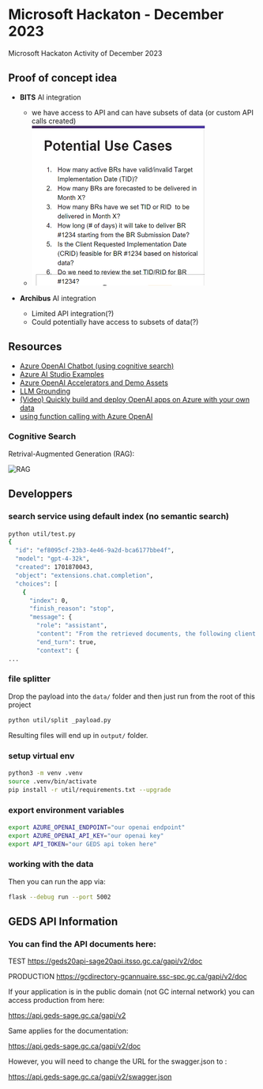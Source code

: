 # Microsoft Hackaton - December 2023
Microsoft Hackaton Activity of December 2023

## Proof of concept idea

* **BITS** AI integration
  * we have access to API and can have subsets of data (or custom API calls created)
  * <img src="img/image.png" width="350" height="325" />

* **Archibus** AI integration
  * Limited API integration(?)
  * Could potentially have access to subsets of data(?)

## Resources

* [Azure OpenAI Chatbot (using cognitive search)](https://github.com/Azure-Samples/azure-search-openai-demo/tree/main)
* [Azure AI Studio Examples](https://github.com/azure-samples/azureai-samples)
* [Azure OpenAI Accelerators and Demo Assets](https://github.com/Azure/ai-solution-accelerators-list/tree/main/OpenAIDemos)
* [LLM Grounding](https://techcommunity.microsoft.com/t5/fasttrack-for-azure/grounding-llms/ba-p/3843857#:~:text=What%20is%20Grounding%3F,relevance%20of%20the%20generated%20output)
* [(Video) Quickly build and deploy OpenAI apps on Azure with your own data](https://www.youtube.com/watch?v=j8i-OM5kwiY)
* [using function calling with Azure OpenAI](https://review.learn.microsoft.com/en-ca/azure/ai-services/openai/how-to/function-calling?branch=pr-en-us-256331&tabs=python)

### Cognitive Search

Retrival-Augmented Generation (RAG):

![RAG](https://techcommunity.microsoft.com/t5/image/serverpage/image-id/478543iAEDA4F056963C391/image-size/large?v=v2&px=999)


## Developpers

### search service using default index (no semantic search)

```bash
python util/test.py                          
{
  "id": "ef8095cf-23b3-4e46-9a2d-bca6177bbe4f",
  "model": "gpt-4-32k",
  "created": 1701870043,
  "object": "extensions.chat.completion",
  "choices": [
    {
      "index": 0,
      "finish_reason": "stop",
      "message": {
        "role": "assistant",
        "content": "From the retrieved documents, the following client names can be identified:\n\n1. Emploi et D\u00e9veloppement social Canada[doc1]\n2. Anciens Combattants Canada[doc2][doc3]\n3. Affaires mondiales Canada[doc4]\n4. Services aux Autochtones Canada[doc5]\n\nPlease note that only four unique client names are available in the retrieved documents.",
        "end_turn": true,
        "context": {
...
```

### file splitter

Drop the payload into the `data/` folder and then just run from the root of this project

```bash
python util/split _payload.py
```
Resulting files will end up in `output/` folder.

### setup virtual env

```bash
python3 -m venv .venv
source .venv/bin/activate
pip install -r util/requirements.txt --upgrade
```

### export environment variables

```bash
export AZURE_OPENAI_ENDPOINT="our openai endpoint"
export AZURE_OPENAI_API_KEY="our openai key"
export API_TOKEN="our GEDS api token here"
```

### working with the data

Then you can run the app via:

```bash
flask --debug run --port 5002
```

## GEDS API Information

###  You can find the API documents here:

TEST
https://geds20api-sage20api.itsso.gc.ca/gapi/v2/doc

PRODUCTION
https://gcdirectory-gcannuaire.ssc-spc.gc.ca/gapi/v2/doc


If your application is in the public domain (not GC internal network) you can access production from here:

https://api.geds-sage.gc.ca/gapi/v2

Same applies for the documentation:

https://api.geds-sage.gc.ca/gapi/v2/doc 

However, you will need to change the URL for the swagger.json to :

https://api.geds-sage.gc.ca/gapi/v2/swagger.json
